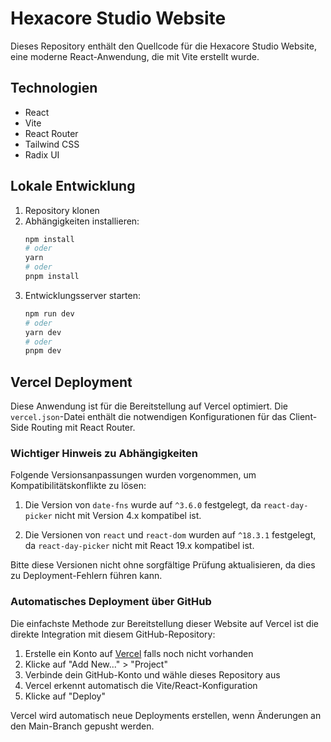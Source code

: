 # Hexacore Studio Website

Dieses Repository enthält den Quellcode für die Hexacore Studio Website, eine moderne React-Anwendung, die mit Vite erstellt wurde.

## Technologien

- React
- Vite
- React Router
- Tailwind CSS
- Radix UI

## Lokale Entwicklung

1. Repository klonen
2. Abhängigkeiten installieren:
   ```bash
   npm install
   # oder
   yarn
   # oder
   pnpm install
   ```
3. Entwicklungsserver starten:
   ```bash
   npm run dev
   # oder
   yarn dev
   # oder
   pnpm dev
   ```

## Vercel Deployment

Diese Anwendung ist für die Bereitstellung auf Vercel optimiert. Die `vercel.json`-Datei enthält die notwendigen Konfigurationen für das Client-Side Routing mit React Router.

### Wichtiger Hinweis zu Abhängigkeiten

Folgende Versionsanpassungen wurden vorgenommen, um Kompatibilitätskonflikte zu lösen:

1. Die Version von `date-fns` wurde auf `^3.6.0` festgelegt, da `react-day-picker` nicht mit Version 4.x kompatibel ist.

2. Die Versionen von `react` und `react-dom` wurden auf `^18.3.1` festgelegt, da `react-day-picker` nicht mit React 19.x kompatibel ist.

Bitte diese Versionen nicht ohne sorgfältige Prüfung aktualisieren, da dies zu Deployment-Fehlern führen kann.

### Automatisches Deployment über GitHub

Die einfachste Methode zur Bereitstellung dieser Website auf Vercel ist die direkte Integration mit diesem GitHub-Repository:

1. Erstelle ein Konto auf [Vercel](https://vercel.com) falls noch nicht vorhanden
2. Klicke auf "Add New..." > "Project"
3. Verbinde dein GitHub-Konto und wähle dieses Repository aus
4. Vercel erkennt automatisch die Vite/React-Konfiguration
5. Klicke auf "Deploy"

Vercel wird automatisch neue Deployments erstellen, wenn Änderungen an den Main-Branch gepusht werden.